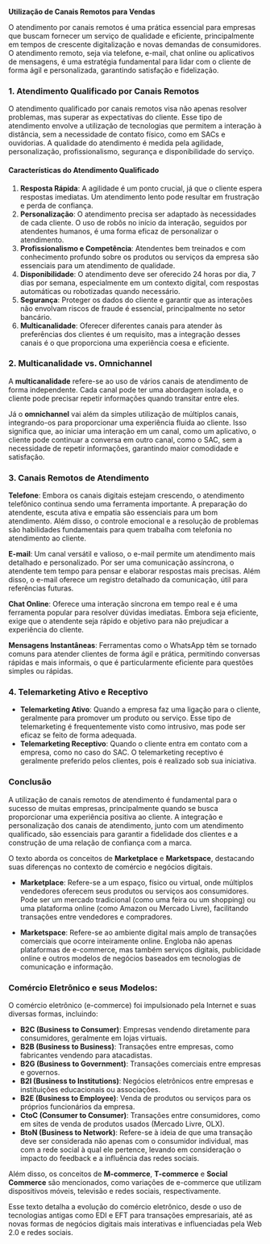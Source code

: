 **Utilização de Canais Remotos para Vendas**

O atendimento por canais remotos é uma prática essencial para empresas que buscam fornecer um serviço de qualidade e eficiente, principalmente em tempos de crescente digitalização e novas demandas de consumidores. O atendimento remoto, seja via telefone, e-mail, chat online ou aplicativos de mensagens, é uma estratégia fundamental para lidar com o cliente de forma ágil e personalizada, garantindo satisfação e fidelização.

### 1. Atendimento Qualificado por Canais Remotos

O atendimento qualificado por canais remotos visa não apenas resolver problemas, mas superar as expectativas do cliente. Esse tipo de atendimento envolve a utilização de tecnologias que permitem a interação à distância, sem a necessidade de contato físico, como em SACs e ouvidorias. A qualidade do atendimento é medida pela agilidade, personalização, profissionalismo, segurança e disponibilidade do serviço.

#### Características do Atendimento Qualificado

1. **Resposta Rápida**: A agilidade é um ponto crucial, já que o cliente espera respostas imediatas. Um atendimento lento pode resultar em frustração e perda de confiança.
2. **Personalização**: O atendimento precisa ser adaptado às necessidades de cada cliente. O uso de robôs no início da interação, seguidos por atendentes humanos, é uma forma eficaz de personalizar o atendimento.
3. **Profissionalismo e Competência**: Atendentes bem treinados e com conhecimento profundo sobre os produtos ou serviços da empresa são essenciais para um atendimento de qualidade.
4. **Disponibilidade**: O atendimento deve ser oferecido 24 horas por dia, 7 dias por semana, especialmente em um contexto digital, com respostas automáticas ou robotizadas quando necessário.
5. **Segurança**: Proteger os dados do cliente e garantir que as interações não envolvam riscos de fraude é essencial, principalmente no setor bancário.
6. **Multicanalidade**: Oferecer diferentes canais para atender às preferências dos clientes é um requisito, mas a integração desses canais é o que proporciona uma experiência coesa e eficiente.

### 2. Multicanalidade vs. Omnichannel

A **multicanalidade** refere-se ao uso de vários canais de atendimento de forma independente. Cada canal pode ter uma abordagem isolada, e o cliente pode precisar repetir informações quando transitar entre eles.

Já o **omnichannel** vai além da simples utilização de múltiplos canais, integrando-os para proporcionar uma experiência fluida ao cliente. Isso significa que, ao iniciar uma interação em um canal, como um aplicativo, o cliente pode continuar a conversa em outro canal, como o SAC, sem a necessidade de repetir informações, garantindo maior comodidade e satisfação.

### 3. Canais Remotos de Atendimento

**Telefone**: Embora os canais digitais estejam crescendo, o atendimento telefônico continua sendo uma ferramenta importante. A preparação do atendente, escuta ativa e empatia são essenciais para um bom atendimento. Além disso, o controle emocional e a resolução de problemas são habilidades fundamentais para quem trabalha com telefonia no atendimento ao cliente.

**E-mail**: Um canal versátil e valioso, o e-mail permite um atendimento mais detalhado e personalizado. Por ser uma comunicação assíncrona, o atendente tem tempo para pensar e elaborar respostas mais precisas. Além disso, o e-mail oferece um registro detalhado da comunicação, útil para referências futuras.

**Chat Online**: Oferece uma interação síncrona em tempo real e é uma ferramenta popular para resolver dúvidas imediatas. Embora seja eficiente, exige que o atendente seja rápido e objetivo para não prejudicar a experiência do cliente.

**Mensagens Instantâneas**: Ferramentas como o WhatsApp têm se tornado comuns para atender clientes de forma ágil e prática, permitindo conversas rápidas e mais informais, o que é particularmente eficiente para questões simples ou rápidas.

### 4. Telemarketing Ativo e Receptivo

- **Telemarketing Ativo**: Quando a empresa faz uma ligação para o cliente, geralmente para promover um produto ou serviço. Esse tipo de telemarketing é frequentemente visto como intrusivo, mas pode ser eficaz se feito de forma adequada.
- **Telemarketing Receptivo**: Quando o cliente entra em contato com a empresa, como no caso do SAC. O telemarketing receptivo é geralmente preferido pelos clientes, pois é realizado sob sua iniciativa.

### Conclusão

A utilização de canais remotos de atendimento é fundamental para o sucesso de muitas empresas, principalmente quando se busca proporcionar uma experiência positiva ao cliente. A integração e personalização dos canais de atendimento, junto com um atendimento qualificado, são essenciais para garantir a fidelidade dos clientes e a construção de uma relação de confiança com a marca.

O texto aborda os conceitos de **Marketplace** e **Marketspace**, destacando suas diferenças no contexto de comércio e negócios digitais.

- **Marketplace**: Refere-se a um espaço, físico ou virtual, onde múltiplos vendedores oferecem seus produtos ou serviços aos consumidores. Pode ser um mercado tradicional (como uma feira ou um shopping) ou uma plataforma online (como Amazon ou Mercado Livre), facilitando transações entre vendedores e compradores.

- **Marketspace**: Refere-se ao ambiente digital mais amplo de transações comerciais que ocorre inteiramente online. Engloba não apenas plataformas de e-commerce, mas também serviços digitais, publicidade online e outros modelos de negócios baseados em tecnologias de comunicação e informação.

### Comércio Eletrônico e seus Modelos:
O comércio eletrônico (e-commerce) foi impulsionado pela Internet e suas diversas formas, incluindo:
- **B2C (Business to Consumer)**: Empresas vendendo diretamente para consumidores, geralmente em lojas virtuais.
- **B2B (Business to Business)**: Transações entre empresas, como fabricantes vendendo para atacadistas.
- **B2G (Business to Government)**: Transações comerciais entre empresas e governos.
- **B2I (Business to Institutions)**: Negócios eletrônicos entre empresas e instituições educacionais ou associações.
- **B2E (Business to Employee)**: Venda de produtos ou serviços para os próprios funcionários da empresa.
- **CtoC (Consumer to Consumer)**: Transações entre consumidores, como em sites de venda de produtos usados (Mercado Livre, OLX).
- **BtoN (Business to Network)**: Refere-se à ideia de que uma transação deve ser considerada não apenas com o consumidor individual, mas com a rede social à qual ele pertence, levando em consideração o impacto do feedback e a influência das redes sociais.

Além disso, os conceitos de **M-commerce**, **T-commerce** e **Social Commerce** são mencionados, como variações de e-commerce que utilizam dispositivos móveis, televisão e redes sociais, respectivamente.

Esse texto detalha a evolução do comércio eletrônico, desde o uso de tecnologias antigas como EDI e EFT para transações empresariais, até as novas formas de negócios digitais mais interativas e influenciadas pela Web 2.0 e redes sociais.